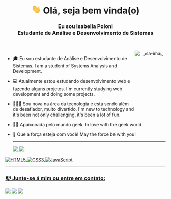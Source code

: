 

<h1 align="center"> <img src="https://raw.githubusercontent.com/ABSphreak/ABSphreak/master/gifs/Hi.gif" width="30px"> Olá, seja bem vinda(o)</h1>
<h3 align="center">Eu sou Isabella Poloni <br> Estudante de Análise e Desenvolvimento de Sistemas</h3>
<h2 align="center"></h2>
<div style="display: inline_block"><br>
<img align="right" alt="isa-image" height="207" style="border-radius:45px;" src="https://share-cdn.picrew.me/shareImg/org/202203/338224_jKYnHD1U.png">
<div> <img align="right" height="207" src="https://media0.giphy.com/media/dAcUSqS5cT5oIt75jS/giphy.gif?cid=6c09b9520doj7to4fna0nhth0zymxj2k3yu2f6bvz2hngspf&rid=giphy.gif&ct=s"> </div>


- 🎓  Eu sou estudante de Análise e Desenvolvimento de Sistemas. I am a student of Systems Analysis and Development.
- 💻  Atualmente estou estudando desenvolvimento web e fazendo alguns projetos. I'm currently studying web development and doing some projects.
- 👩🏼‍💻  Sou nova na área da tecnologia e está sendo além de desafiador, muito divertido. I'm new to technology and it's been not only challenging, it's been a lot of fun.
- 🖖🏼  Apaixonada pelo mundo geek. In love with the geek world.
- 👾  Que a força esteja com você! May the force be with you!
  
  <hr> </hr>
  <div align="left">
    <a href="https://github.com/isapoloni">
   </div>
  
  <div align="">
      <img height="150em" src="https://github-readme-stats.vercel.app/api?username=isapoloni&show_icons=true&theme=nightowl&include_all_commits=true&count_private=true"/>
      <img width="200em" src="https://github-readme-stats.vercel.app/api/top-langs/?username=isapoloni&layout=compact&langs_count=7&theme=nightowl"/> 
  </div>
    
<div>  
  <img align="center" alt="HTML5" height="30" widht="30" src="https://cdn.jsdelivr.net/gh/devicons/devicon/icons/html5/html5-original.svg">
  <img align="center" alt="CSS3" height="30" wight="40" src="https://cdn.jsdelivr.net/gh/devicons/devicon/icons/css3/css3-original.svg">
  <img align="center" alt="JavaScript" height="30" wight="40" src="https://cdn.jsdelivr.net/gh/devicons/devicon/icons/javascript/javascript-original.svg"/>
</div>
<hr></hr>

<h3 align="left">📭 Junte-se á mim ou entre em contato:</h3>
  
<div>
  <p align="left">
  <a href="https://www.linkedin.com/in/isabella-poloni-20555021b" target="_blank"><img src="https://img.shields.io/badge/LinkedIn-0077B5?style=for-the-badge&logo=linkedin&logoColor=white"></a> 
  <a href ="mailto:isabellapolonij@gmail.com" target="_blank"><img src="https://img.shields.io/badge/Gmail-D14836?style=for-the-badge&logo=gmail&logoColor=white"></a>
  <a href ="mailto:isabella.oliveira24@outlook.com" target="_blank"><img src="https://img.shields.io/badge/Microsoft_Outlook-0078D4?style=for-the-badge&logo=microsoft-outlook&logoColor=white"></a>
 </div>
 
   
